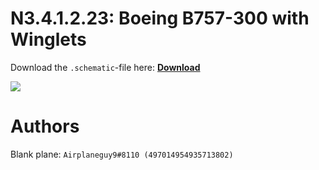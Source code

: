 # N3.4.1.2.23: Boeing B757-300 with Winglets

Download the `.schematic`-file here: **[Download](https://bte-n.github.io/resources/N3/4/1/B753.schematic)**

![](https://bte-n.github.io/resources/N3/4/1/753-boe.png)  

# Authors

Blank plane: `Airplaneguy9#8110 (497014954935713802)`    
